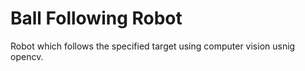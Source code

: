 # Ball Following Robot
Robot which follows the specified target using computer vision usnig opencv. 
